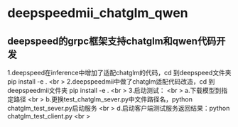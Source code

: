 # deepspeedmii_chatglm_qwen
## deepspeed的grpc框架支持chatglm和qwen代码开发
1.deepspeed在inference中增加了适配chatglm的代码，cd 到deepspeed文件夹 pip install -e . <br \>
2.deepspeedmii中做了chatglm适配代码改造，cd 到deepspeedmii文件夹 pip install -e . <br \>
3.启动测试： <br \>
a.下载模型到指定路径 <br \>
b.更换test_chatglm_sever.py中文件路径名，python chatglm_test_sever.py启动服务 <br \>
d.启动客户端测试服务返回结果：python chatglm_test_client.py <br \>
